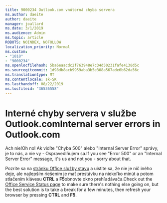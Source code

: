 ```yaml
---
title: 9000234 Outlook.com vnútorná chyba servera
ms.author: daeite
author: daeite
manager: joallard
ms.date: 3/1/2019
ms.audience: Admin
ms.topic: article
ROBOTS: NOINDEX, NOFOLLOW
localization_priority: Normal
ms.custom:
- "1818"
- "9000234"
ms.openlocfilehash: 5ba6eaacdc2f763948e7c34d50231fafe4138d5c
ms.sourcegitcommit: 1d98db8acb9959aba3b5e308a567ade6b62da56c
ms.translationtype: MT
ms.contentlocale: sk-SK
ms.lasthandoff: 08/22/2019
ms.locfileid: "36536558"
---
```

# <a name="internal-server-errors-in-outlookcom"></a><span data-ttu-id="ce342-102">Interné chyby servera v službe Outlook.com</span><span class="sxs-lookup"><span data-stu-id="ce342-102">Internal server errors in Outlook.com</span></span>

<span data-ttu-id="ce342-103">Ach nie!</span><span class="sxs-lookup"><span data-stu-id="ce342-103">Oh no!</span></span> <span data-ttu-id="ce342-104">Ak vidíte "Chyba 500" alebo "Internal Server Error" správy, je to nás, a nie vy - Ospravedlňujem sa.</span><span class="sxs-lookup"><span data-stu-id="ce342-104">If you see "Error 500" or an "Internal Server Error" message, it's us and not you - sorry about that.</span></span>

<span data-ttu-id="ce342-105">Pozrite sa na [stránku Office služby stavu](https://portal.office.com/servicestatus) a uistite sa, že nie je nič iného deje, ale najlepším riešením je mať prestávku na niekoľko minút a potom stlačením klávesu **CTRL** a **F5**obnovte okno prehľadávača.</span><span class="sxs-lookup"><span data-stu-id="ce342-105">Check out the [Office Service Status page](https://portal.office.com/servicestatus) to make sure there's nothing else going on, but the best solution is to take a break for a few minutes, then refresh your browser by pressing **CTRL** and **F5**.</span></span>
